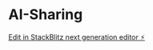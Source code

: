 # AI-Sharing

[Edit in StackBlitz next generation editor ⚡️](https://stackblitz.com/~/github.com/a2989846/AI-Sharing)